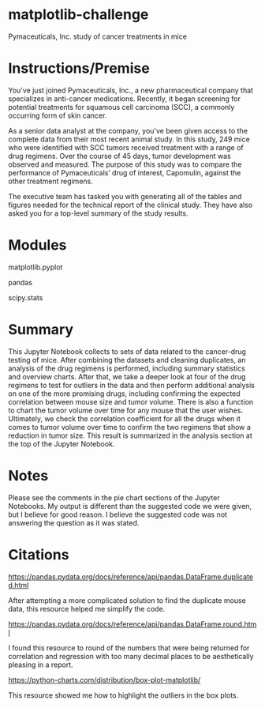 # matplotlib-challenge
Pymaceuticals, Inc. study of cancer treatments in mice

# Instructions/Premise
You've just joined Pymaceuticals, Inc., a new pharmaceutical company that specializes in anti-cancer medications. Recently, it began screening for potential treatments for squamous cell carcinoma (SCC), a commonly occurring form of skin cancer.

As a senior data analyst at the company, you've been given access to the complete data from their most recent animal study. In this study, 249 mice who were identified with SCC tumors received treatment with a range of drug regimens. Over the course of 45 days, tumor development was observed and measured. The purpose of this study was to compare the performance of Pymaceuticals’ drug of interest, Capomulin, against the other treatment regimens.

The executive team has tasked you with generating all of the tables and figures needed for the technical report of the clinical study. They have also asked you for a top-level summary of the study results.

# Modules
matplotlib.pyplot

pandas

scipy.stats

# Summary
This Jupyter Notebook collects to sets of data related to the cancer-drug testing of mice. After combining the datasets and cleaning duplicates, an analysis of the drug regimens is performed, including summary statistics and overview charts. 
After that, we take a deeper look at four of the drug regimens to test for outliers in the data and then perform additional analysis on one of the more promising drugs, including confirming the expected correlation between mouse size and tumor volume. 
There is also a function to chart the tumor volume over time for any mouse that the user wishes.
Ultimately, we check the correlation coefficient for all the drugs when it comes to tumor volume over time to confirm the two regimens that show a reduction in tumor size.
This result is summarized in the analysis section at the top of the Jupyter Notebook.

# Notes

Please see the comments in the pie chart sections of the Jupyter Notebooks. My output is different than the suggested code we were given, but I believe for good reason. I believe the suggested code was not answering the question as it was stated. 

# Citations

https://pandas.pydata.org/docs/reference/api/pandas.DataFrame.duplicated.html

After attempting a more complicated solution to find the duplicate mouse data, this resource helped me simplify the code.

https://pandas.pydata.org/docs/reference/api/pandas.DataFrame.round.html 

I found this resource to round of the numbers that were being returned for correlation and regression with too many decimal places to be aesthetically pleasing in a report.

https://python-charts.com/distribution/box-plot-matplotlib/

This resource showed me how to highlight the outliers in the box plots.